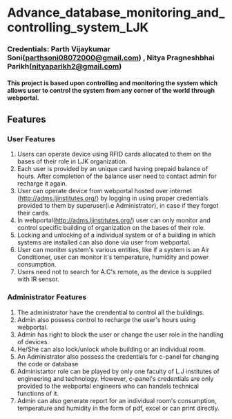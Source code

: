 # Advance_database_monitoring_and_controlling_system_LJK

### Credentials: Parth Vijaykumar Soni(parthsoni08072000@gmail.com) , Nitya Pragneshbhai Parikh(nityaparikh2@gmail.com)

#### This project is based upon controlling and monitoring the system which allows user to control the system from any corner of the world through webportal. 


## Features

  ### User Features
  1) Users can operate device using RFID cards allocated to them on the bases of their role in LJK organization.
  2) Each user is provided by an unique card having prepaid balance of hours. After completion of the balance user need to contact admin for recharge it again. 
  3) User can operate device from webportal hosted over internet (http://adms.ljinstitutes.org/) by logging in using proper credentials provided to them by superuser(i.e Administrator), in case if they forgot their cards.
  4) In webportal(http://adms.ljinstitutes.org/) user can only monitor and control specific building of organization on the bases of their role.
  5) Locking and unlocking of a individual system or of a building in which systems are installed can also done via user from webportal.
  6) User can moniter system's various entities, like if a system is an Air Conditioner, user can monitor it's temperature, humidity and power consumption.
  7) Users need not to search for A.C's remote, as the device is supplied with IR sensor.
  
  ### Administrator Features
  1) The administrator have the crendential to control all the buildings.
  2) Admin also possess control to recharge the user's hours using webportal.
  3) Admin has right to block the user or change the user role in the handling of devices.
  4) He/She can also lock/unlock whole building or an individual room.
  5) An Administrator also possess the credentials for c-panel for changing the code or database
  6) Administartor role can be played by only one faculty of L.J institutes of engineering and technology. However, c-panel's credentials are only provided to the webportal engineers who can handels technical functions of it. 
  7) Admin can also generate report for an individual room's consumption, temperature and humidity in the form of pdf, excel or can print directly.


   
